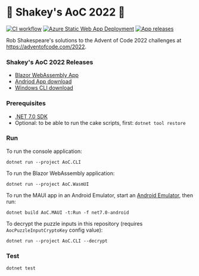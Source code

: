 # 🎄 Shakey's AoC 2022 🌟

[![CI workflow](https://github.com/robshakespeare/aoc2022/actions/workflows/CI-workflow.yml/badge.svg)](https://github.com/robshakespeare/aoc2022/actions/workflows/CI-workflow.yml)
[![Azure Static Web App Deployment](https://github.com/robshakespeare/aoc2022/actions/workflows/deployment-workflow.yml/badge.svg)](https://github.com/robshakespeare/aoc2022/actions/workflows/deployment-workflow.yml)
[![App releases](https://github.com/robshakespeare/aoc2022/actions/workflows/release-workflow.yml/badge.svg)](https://github.com/robshakespeare/aoc2022/actions/workflows/release-workflow.yml)

Rob Shakespeare's solutions to the Advent of Code 2022 challenges at https://adventofcode.com/2022.


### Shakey's AoC 2022 Releases
* [Blazor WebAssembly App](https://black-smoke-0bf67c303.azurestaticapps.net)
* [Andriod App download](https://github.com/robshakespeare/aoc2022/releases/latest/download/com.rws.aoc2022-Signed.apk)
* [Windows CLI download](https://github.com/robshakespeare/aoc2022/releases/latest/download/AoC.CLI.exe)


### Prerequisites

* [.NET 7.0 SDK](https://dotnet.microsoft.com/en-us/download/dotnet/7.0)
* Optional: to be able to run the cake scripts, first: `dotnet tool restore`


### Run

To run the console application:

```
dotnet run --project AoC.CLI
```

To run the Blazor WebAssembly application:

```
dotnet run --project AoC.WasmUI
```

To run the MAUI app in an Android Emulator, start an [Android Emulator](https://visualstudio.microsoft.com/vs/msft-android-emulator/), then run:

```
dotnet build AoC.MAUI -t:Run -f net7.0-android
```

To decrypt the puzzle inputs in this repository (requires `AocPuzzleInputCryptoKey` config value):

```
dotnet run --project AoC.CLI --decrypt
```


### Test

```
dotnet test
```
